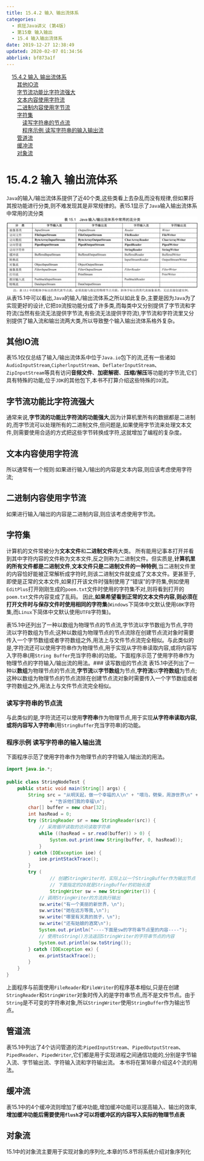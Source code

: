 ```yaml
---
title: 15.4.2 输入 输出流体系
categories: 
  - 疯狂Java讲义 (第4版)
  - 第15章 输入输出
  - 15.4 输入输出流体系
date: 2019-12-27 12:38:49
updated: 2020-02-07 01:34:56
abbrlink: bf873a1f
---
```

<div id='my_toc'><a href="/JavaReadingNotes/bf873a1f/#15-4-2-输入-输出流体系" class="header_1">15.4.2 输入 输出流体系</a>&nbsp;<br><a href="/JavaReadingNotes/bf873a1f/#其他IO流" class="header_2">其他IO流</a>&nbsp;<br><a href="/JavaReadingNotes/bf873a1f/#字节流功能比字符流强大" class="header_2">字节流功能比字符流强大</a>&nbsp;<br><a href="/JavaReadingNotes/bf873a1f/#文本内容使用字符流" class="header_2">文本内容使用字符流</a>&nbsp;<br><a href="/JavaReadingNotes/bf873a1f/#二进制内容使用字节流" class="header_2">二进制内容使用字节流</a>&nbsp;<br><a href="/JavaReadingNotes/bf873a1f/#字符集" class="header_2">字符集</a>&nbsp;<br><a href="/JavaReadingNotes/bf873a1f/#读写字符串的节点流" class="header_3">读写字符串的节点流</a>&nbsp;<br><a href="/JavaReadingNotes/bf873a1f/#程序示例-读写字符串的输入输出流" class="header_3">程序示例 读写字符串的输入输出流</a>&nbsp;<br><a href="/JavaReadingNotes/bf873a1f/#管道流" class="header_2">管道流</a>&nbsp;<br><a href="/JavaReadingNotes/bf873a1f/#缓冲流" class="header_2">缓冲流</a>&nbsp;<br><a href="/JavaReadingNotes/bf873a1f/#对象流" class="header_2">对象流</a>&nbsp;<br></div>
<style>.header_1{margin-left: 1em;}.header_2{margin-left: 2em;}.header_3{margin-left: 3em;}.header_4{margin-left: 4em;}.header_5{margin-left: 5em;}.header_6{margin-left: 6em;}</style>
<!--more-->
<script>if (navigator.platform.search('arm')==-1){document.getElementById('my_toc').style.display = 'none';}var e,p = document.getElementsByTagName('p');while (p.length>0) {e = p[0];e.parentElement.removeChild(e);}</script>

<!--end-->
# 15.4.2 输入 输出流体系
`Java`的输入/输岀流体系提供了近40个类,这些类看上去杂乱而没有规律,但如果将其按功能进行分类,则不难发现其是非常规律的。表15.1显示了`Java`输入输出流体系中常用的流分类
![这里有一张图片](https://raw.githubusercontent.com/lanlan2017/images/master/JavaReadingNotes/CrazyJavaLecture4/Chapter15IO/15.4/1.png)
从表15.1中可以看出,`Java`的输入/输出流体系之所以如此复杂,主要是因为`Java`为了实现更好的设计,它把`IO`流按功能分成了许多类,而每类中又分别提供了字节流和字符流(当然有些流无法提供字节流,有些流无法提供字符流),字节流和字符流里又分别提供了输入流和输岀流两大类,所以导致整个输入输出流体系格外复杂。
## 其他IO流
表15.1仅仅总结了输入/输出流体系中位于`Java.io`包下的流,还有一些诸如`AudioInputStream`,`CipherlnputStream`、`DeflaterInputStream`、`ZipInputStream`等具有访问**音频文件**、**加密解密**、**压缩/解压**等功能的字节流,它们具有特殊的功能,位于`JDK`的其他包下,本书不打算介绍这些特殊的`IO`流。
## 字节流功能比字符流强大
通常来说,**字节流的功能比字符流的功能强大**,因为计算机里所有的数据都是二进制的,而字节流可以处理所有的二进制文件,但问题是,如果使用字节流来处理文本文件,则需要使用合适的方式把这些字节转换成字符,这就增加了编程的复杂度。
## 文本内容使用字符流
所以通常有一个规则:如果进行输入/输出的内容是文本内容,则应该考虑使用字符流;
## 二进制内容使用字节流
如果进行输入/输岀的内容是二进制内容,则应该考虑使用字节流。

## 字符集
计算机的文件常被分为**文本文件**和**二进制文件**两大类。
所有能用记事本打开并看到其中字符内容的文件称为文本文件,反之则称为二进制文件。但实质是,**计算机里的所有文件都是二进制文件**,**文本文件只是二进制文件的一种特例**,当二进制文件里的内容恰好能被正常解析成字符时,则该二进制文件就变成了文本文件。更甚至于,即使是正常的文本文件,如果打开该文件时强制使用了“错误”的字符集,例如使用`EditPlus`打开刚刚生成的`poem.txt`文件时使用的字符集不对,则将看到打开的`poem.txt`文件内容变成了乱码。
因此,**如果希望看到正常的文本文件内容,则必须在打开文件时与保存文件时使用相同的字符集**(`Windows`下简体中文默认使用`GBK`字符集,而`Linux`下简体中文默认使用`UTF8`字符集)。

表15.1中还列出了一种以数组为物理节点的节点流,字节流以字节数组为节点,字符流以字符数组为节点;这种以数组为物理节点的节点流除在创建节点流对象时需要传入一个字节数组或者字符数组之外,用法上与文件节点流完全相似。与此类似的是,字符流还可以使用字符串作为物理节点,用于实现从字符串读取内容,或将内容写入字符串(用`String Buffer`充当字符串)的功能。下面程序示范了使用字符串作为物理节点的字符输入/输出流的用法。### 读写数组的节点流
表15.1中还列出了一种以**数组**为物理节点的节点流,**字节流**以**字节数组**为节点,**字符流**以**字符数组**为节点;这种以数组为物理节点的节点流除在创建节点流对象时需要传入一个字节数组或者字符数组之外,用法上与文件节点流完全相似。
### 读写字符串的节点流
与此类似的是,字符流还可以使用**字符串**作为物理节点,用于实现**从字符串读取内容,或将内容写入字符串**(用`StringBuffer`充当字符串)的功能。
### 程序示例 读写字符串的输入输出流
下面程序示范了使用字符串作为物理节点的字符输入/输出流的用法。
```java
import java.io.*;

public class StringNodeTest {
    public static void main(String[] args) {
        String src = "从明天起，做一个幸福的人\n" + "喂马，劈柴，周游世界\n" + "从明天起，关心粮食和蔬菜\n" + "我有一所房子，面朝大海，春暖花开\n" + "从明天起，和每一个亲人通信\n"
                + "告诉他们我的幸福\n";
        char[] buffer = new char[32];
        int hasRead = 0;
        try (StringReader sr = new StringReader(src)) {
            // 采用循环读取的访问读取字符串
            while ((hasRead = sr.read(buffer)) > 0) {
                System.out.print(new String(buffer, 0, hasRead));
            }
        } catch (IOException ioe) {
            ioe.printStackTrace();
        }
        try (
                // 创建StringWriter时，实际上以一个StringBuffer作为输出节点
                // 下面指定的20就是StringBuffer的初始长度
                StringWriter sw = new StringWriter()) {
            // 调用StringWriter的方法执行输出
            sw.write("有一个美丽的新世界，\n");
            sw.write("她在远方等我,\n");
            sw.write("哪里有天真的孩子，\n");
            sw.write("还有姑娘的酒窝\n");
            System.out.println("----下面是sw的字符串节点里的内容----");
            // 使用toString()方法返回StringWriter的字符串节点的内容
            System.out.println(sw.toString());
        } catch (IOException ex) {
            ex.printStackTrace();
        }
    }
}
```
上面程序与前面使用`FileReader`和`FileWriter`的程序基本相似,只是在创建`StringReader`和`StringWriter`对象时传入的是字符串节点,而不是文件节点。由于`String`是不可变的字符串对象,所以`StringWriter`使用`StringBuffer`作为输出节点。
## 管道流
表15.1中列出了4个访问管道的流:`PipedInputStream`、`PipedOutputStream`、`PipedReader`、`PipedWriter`,它们都是用于实现进程之间通信功能的,分别是字节输入流、字节输出流、字符输入流和字符输出流。
本书将在第16章介绍这4个流的用法。
## 缓冲流
表15.1中的4个缓冲流则增加了缓冲功能,增加缓冲功能可以提高输入、输岀的效率,**增加缓冲功能后需要使用`flush`才可以将缓冲区的内容写入实际的物理节点表**
## 对象流
15.1中的对象流主要用于实现对象的序列化,本章的15.8节将系统介绍对象序列化
<!-- JavaReadingNotes/CrazyJavaLecture4/Chapter15IO/15.4/ -->
